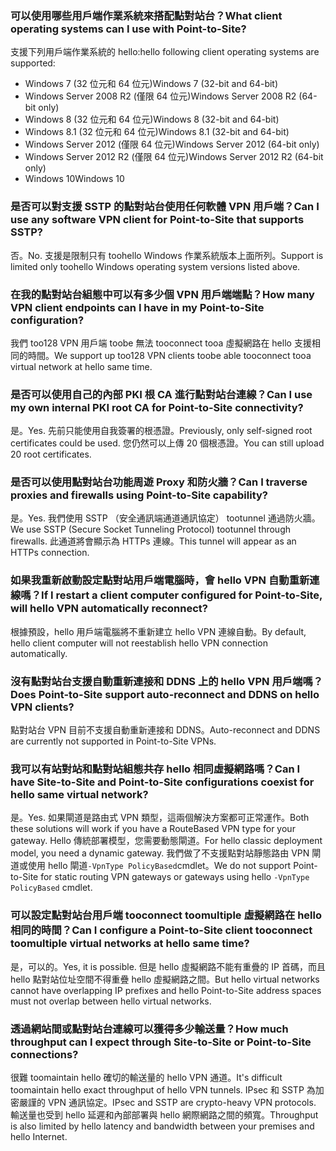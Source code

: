 ### <a name="what-client-operating-systems-can-i-use-with-point-to-site"></a><span data-ttu-id="e1be8-101">可以使用哪些用戶端作業系統來搭配點對站台？</span><span class="sxs-lookup"><span data-stu-id="e1be8-101">What client operating systems can I use with Point-to-Site?</span></span>

<span data-ttu-id="e1be8-102">支援下列用戶端作業系統的 hello:</span><span class="sxs-lookup"><span data-stu-id="e1be8-102">hello following client operating systems are supported:</span></span>

* <span data-ttu-id="e1be8-103">Windows 7 (32 位元和 64 位元)</span><span class="sxs-lookup"><span data-stu-id="e1be8-103">Windows 7 (32-bit and 64-bit)</span></span>
* <span data-ttu-id="e1be8-104">Windows Server 2008 R2 (僅限 64 位元)</span><span class="sxs-lookup"><span data-stu-id="e1be8-104">Windows Server 2008 R2 (64-bit only)</span></span>
* <span data-ttu-id="e1be8-105">Windows 8 (32 位元和 64 位元)</span><span class="sxs-lookup"><span data-stu-id="e1be8-105">Windows 8 (32-bit and 64-bit)</span></span>
* <span data-ttu-id="e1be8-106">Windows 8.1 (32 位元和 64 位元)</span><span class="sxs-lookup"><span data-stu-id="e1be8-106">Windows 8.1 (32-bit and 64-bit)</span></span>
* <span data-ttu-id="e1be8-107">Windows Server 2012 (僅限 64 位元)</span><span class="sxs-lookup"><span data-stu-id="e1be8-107">Windows Server 2012 (64-bit only)</span></span>
* <span data-ttu-id="e1be8-108">Windows Server 2012 R2 (僅限 64 位元)</span><span class="sxs-lookup"><span data-stu-id="e1be8-108">Windows Server 2012 R2 (64-bit only)</span></span>
* <span data-ttu-id="e1be8-109">Windows 10</span><span class="sxs-lookup"><span data-stu-id="e1be8-109">Windows 10</span></span>

### <a name="can-i-use-any-software-vpn-client-for-point-to-site-that-supports-sstp"></a><span data-ttu-id="e1be8-110">是否可以對支援 SSTP 的點對站台使用任何軟體 VPN 用戶端？</span><span class="sxs-lookup"><span data-stu-id="e1be8-110">Can I use any software VPN client for Point-to-Site that supports SSTP?</span></span>

<span data-ttu-id="e1be8-111">否。</span><span class="sxs-lookup"><span data-stu-id="e1be8-111">No.</span></span> <span data-ttu-id="e1be8-112">支援是限制只有 toohello Windows 作業系統版本上面所列。</span><span class="sxs-lookup"><span data-stu-id="e1be8-112">Support is limited only toohello Windows operating system versions listed above.</span></span>

### <a name="how-many-vpn-client-endpoints-can-i-have-in-my-point-to-site-configuration"></a><span data-ttu-id="e1be8-113">在我的點對站台組態中可以有多少個 VPN 用戶端端點？</span><span class="sxs-lookup"><span data-stu-id="e1be8-113">How many VPN client endpoints can I have in my Point-to-Site configuration?</span></span>

<span data-ttu-id="e1be8-114">我們 too128 VPN 用戶端 toobe 無法 tooconnect tooa 虛擬網路在 hello 支援相同的時間。</span><span class="sxs-lookup"><span data-stu-id="e1be8-114">We support up too128 VPN clients toobe able tooconnect tooa virtual network at hello same time.</span></span>

### <a name="can-i-use-my-own-internal-pki-root-ca-for-point-to-site-connectivity"></a><span data-ttu-id="e1be8-115">是否可以使用自己的內部 PKI 根 CA 進行點對站台連線？</span><span class="sxs-lookup"><span data-stu-id="e1be8-115">Can I use my own internal PKI root CA for Point-to-Site connectivity?</span></span>

<span data-ttu-id="e1be8-116">是。</span><span class="sxs-lookup"><span data-stu-id="e1be8-116">Yes.</span></span> <span data-ttu-id="e1be8-117">先前只能使用自我簽署的根憑證。</span><span class="sxs-lookup"><span data-stu-id="e1be8-117">Previously, only self-signed root certificates could be used.</span></span> <span data-ttu-id="e1be8-118">您仍然可以上傳 20 個根憑證。</span><span class="sxs-lookup"><span data-stu-id="e1be8-118">You can still upload 20 root certificates.</span></span>

### <a name="can-i-traverse-proxies-and-firewalls-using-point-to-site-capability"></a><span data-ttu-id="e1be8-119">是否可以使用點對站台功能周遊 Proxy 和防火牆？</span><span class="sxs-lookup"><span data-stu-id="e1be8-119">Can I traverse proxies and firewalls using Point-to-Site capability?</span></span>

<span data-ttu-id="e1be8-120">是。</span><span class="sxs-lookup"><span data-stu-id="e1be8-120">Yes.</span></span> <span data-ttu-id="e1be8-121">我們使用 SSTP （安全通訊端通道通訊協定） tootunnel 通過防火牆。</span><span class="sxs-lookup"><span data-stu-id="e1be8-121">We use SSTP (Secure Socket Tunneling Protocol) tootunnel through firewalls.</span></span> <span data-ttu-id="e1be8-122">此通道將會顯示為 HTTPs 連線。</span><span class="sxs-lookup"><span data-stu-id="e1be8-122">This tunnel will appear as an HTTPs connection.</span></span>

### <a name="if-i-restart-a-client-computer-configured-for-point-to-site-will-hello-vpn-automatically-reconnect"></a><span data-ttu-id="e1be8-123">如果我重新啟動設定點對站用戶端電腦時，會 hello VPN 自動重新連線嗎？</span><span class="sxs-lookup"><span data-stu-id="e1be8-123">If I restart a client computer configured for Point-to-Site, will hello VPN automatically reconnect?</span></span>

<span data-ttu-id="e1be8-124">根據預設，hello 用戶端電腦將不重新建立 hello VPN 連線自動。</span><span class="sxs-lookup"><span data-stu-id="e1be8-124">By default, hello client computer will not reestablish hello VPN connection automatically.</span></span>

### <a name="does-point-to-site-support-auto-reconnect-and-ddns-on-hello-vpn-clients"></a><span data-ttu-id="e1be8-125">沒有點對站台支援自動重新連接和 DDNS 上的 hello VPN 用戶端嗎？</span><span class="sxs-lookup"><span data-stu-id="e1be8-125">Does Point-to-Site support auto-reconnect and DDNS on hello VPN clients?</span></span>

<span data-ttu-id="e1be8-126">點對站台 VPN 目前不支援自動重新連接和 DDNS。</span><span class="sxs-lookup"><span data-stu-id="e1be8-126">Auto-reconnect and DDNS are currently not supported in Point-to-Site VPNs.</span></span>

### <a name="can-i-have-site-to-site-and-point-to-site-configurations-coexist-for-hello-same-virtual-network"></a><span data-ttu-id="e1be8-127">我可以有站對站和點對站組態共存 hello 相同虛擬網路嗎？</span><span class="sxs-lookup"><span data-stu-id="e1be8-127">Can I have Site-to-Site and Point-to-Site configurations coexist for hello same virtual network?</span></span>

<span data-ttu-id="e1be8-128">是。</span><span class="sxs-lookup"><span data-stu-id="e1be8-128">Yes.</span></span> <span data-ttu-id="e1be8-129">如果閘道是路由式 VPN 類型，這兩個解決方案都可正常運作。</span><span class="sxs-lookup"><span data-stu-id="e1be8-129">Both these solutions will work if you have a RouteBased VPN type for your gateway.</span></span> <span data-ttu-id="e1be8-130">Hello 傳統部署模型，您需要動態閘道。</span><span class="sxs-lookup"><span data-stu-id="e1be8-130">For hello classic deployment model, you need a dynamic gateway.</span></span> <span data-ttu-id="e1be8-131">我們做了不支援點對站靜態路由 VPN 閘道或使用 hello 閘道`-VpnType PolicyBased`cmdlet。</span><span class="sxs-lookup"><span data-stu-id="e1be8-131">We do not support Point-to-Site for static routing VPN gateways or gateways using hello `-VpnType PolicyBased` cmdlet.</span></span>

### <a name="can-i-configure-a-point-to-site-client-tooconnect-toomultiple-virtual-networks-at-hello-same-time"></a><span data-ttu-id="e1be8-132">可以設定點對站台用戶端 tooconnect toomultiple 虛擬網路在 hello 相同的時間？</span><span class="sxs-lookup"><span data-stu-id="e1be8-132">Can I configure a Point-to-Site client tooconnect toomultiple virtual networks at hello same time?</span></span>

<span data-ttu-id="e1be8-133">是，可以的。</span><span class="sxs-lookup"><span data-stu-id="e1be8-133">Yes, it is possible.</span></span> <span data-ttu-id="e1be8-134">但是 hello 虛擬網路不能有重疊的 IP 首碼，而且 hello 點對站位址空間不得重疊 hello 虛擬網路之間。</span><span class="sxs-lookup"><span data-stu-id="e1be8-134">But hello virtual networks cannot have overlapping IP prefixes and hello Point-to-Site address spaces must not overlap between hello virtual networks.</span></span>

### <a name="how-much-throughput-can-i-expect-through-site-to-site-or-point-to-site-connections"></a><span data-ttu-id="e1be8-135">透過網站間或點對站台連線可以獲得多少輸送量？</span><span class="sxs-lookup"><span data-stu-id="e1be8-135">How much throughput can I expect through Site-to-Site or Point-to-Site connections?</span></span>

<span data-ttu-id="e1be8-136">很難 toomaintain hello 確切的輸送量的 hello VPN 通道。</span><span class="sxs-lookup"><span data-stu-id="e1be8-136">It's difficult toomaintain hello exact throughput of hello VPN tunnels.</span></span> <span data-ttu-id="e1be8-137">IPsec 和 SSTP 為加密嚴謹的 VPN 通訊協定。</span><span class="sxs-lookup"><span data-stu-id="e1be8-137">IPsec and SSTP are crypto-heavy VPN protocols.</span></span> <span data-ttu-id="e1be8-138">輸送量也受到 hello 延遲和內部部署與 hello 網際網路之間的頻寬。</span><span class="sxs-lookup"><span data-stu-id="e1be8-138">Throughput is also limited by hello latency and bandwidth between your premises and hello Internet.</span></span>
